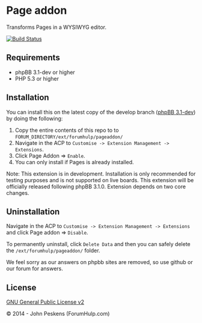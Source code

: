 Page addon
===========

Transforms Pages in a WYSIWYG editor.

[![Build Status](https://travis-ci.org/ForumHulp/pageaddon.svg?branch=master)](https://travis-ci.org/ForumHulp/pageaddon)

## Requirements
* phpBB 3.1-dev or higher
* PHP 5.3 or higher

## Installation
You can install this on the latest copy of the develop branch ([phpBB 3.1-dev](https://github.com/phpbb/phpbb3)) by doing the following:

1. Copy the entire contents of this repo to to `FORUM_DIRECTORY/ext/forumhulp/pageaddon/`
2. Navigate in the ACP to `Customise -> Extension Management -> Extensions`.
3. Click Page Addon => `Enable`.
4. You can only install if Pages is already installed.

Note: This extension is in development. Installation is only recommended for testing purposes and is not supported on live boards. This extension will be officially released following phpBB 3.1.0. Extension depends on two core changes.

## Uninstallation
Navigate in the ACP to `Customise -> Extension Management -> Extensions` and click Page addon => `Disable`.

To permanently uninstall, click `Delete Data` and then you can safely delete the `/ext/forumhulp/pageaddon/` folder.

We feel sorry as our answers on phpbb sites are removed, so use github or our forum for answers.

## License
[GNU General Public License v2](http://opensource.org/licenses/GPL-2.0)

© 2014 - John Peskens (ForumHulp.com)